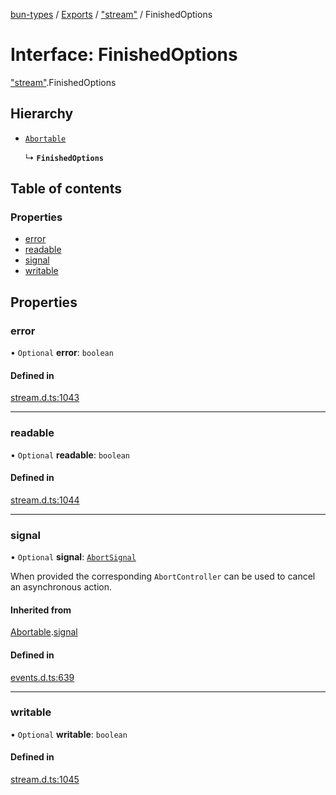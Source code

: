 [bun-types](https://github.com/oven-sh/bun-types/blob/master/api-docs/README.md) / [Exports](https://github.com/oven-sh/bun-types/blob/master/api-docs/modules.md) / ["stream"](https://github.com/oven-sh/bun-types/blob/master/api-docs/modules/stream_.md) / FinishedOptions

# Interface: FinishedOptions

["stream"](https://github.com/oven-sh/bun-types/blob/master/api-docs/modules/stream_.md).FinishedOptions

## Hierarchy

- [`Abortable`](https://github.com/oven-sh/bun-types/blob/master/api-docs/interfaces/events_.EventEmitter.Abortable.md)

  ↳ **`FinishedOptions`**

## Table of contents

### Properties

- [error](https://github.com/oven-sh/bun-types/blob/master/api-docs/interfaces/stream_.FinishedOptions.md#error)
- [readable](https://github.com/oven-sh/bun-types/blob/master/api-docs/interfaces/stream_.FinishedOptions.md#readable)
- [signal](https://github.com/oven-sh/bun-types/blob/master/api-docs/interfaces/stream_.FinishedOptions.md#signal)
- [writable](https://github.com/oven-sh/bun-types/blob/master/api-docs/interfaces/stream_.FinishedOptions.md#writable)

## Properties

### error

• `Optional` **error**: `boolean`

#### Defined in

[stream.d.ts:1043](https://github.com/valgaze/bun-types/blob/6f8dbf8/stream.d.ts#L1043)

___

### readable

• `Optional` **readable**: `boolean`

#### Defined in

[stream.d.ts:1044](https://github.com/valgaze/bun-types/blob/6f8dbf8/stream.d.ts#L1044)

___

### signal

• `Optional` **signal**: [`AbortSignal`](https://github.com/oven-sh/bun-types/blob/master/api-docs/modules.md#abortsignal)

When provided the corresponding `AbortController` can be used to cancel an asynchronous action.

#### Inherited from

[Abortable](https://github.com/oven-sh/bun-types/blob/master/api-docs/interfaces/events_.EventEmitter.Abortable.md).[signal](https://github.com/oven-sh/bun-types/blob/master/api-docs/interfaces/events_.EventEmitter.Abortable.md#signal)

#### Defined in

[events.d.ts:639](https://github.com/valgaze/bun-types/blob/6f8dbf8/events.d.ts#L639)

___

### writable

• `Optional` **writable**: `boolean`

#### Defined in

[stream.d.ts:1045](https://github.com/valgaze/bun-types/blob/6f8dbf8/stream.d.ts#L1045)

